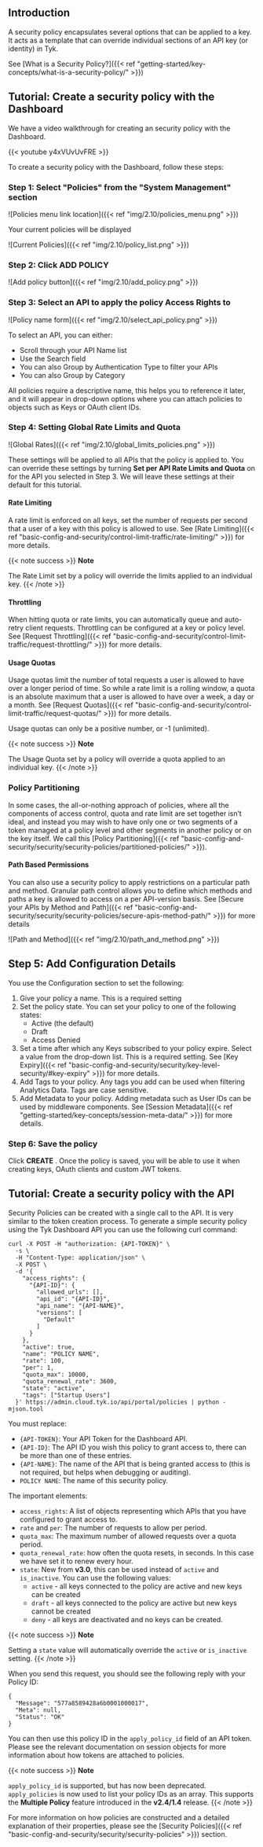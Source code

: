 ---
---

## Introduction

A security policy encapsulates several options that can be applied to a key. It acts as a template that can override individual sections of an API key (or identity) in Tyk.

See [What is a Security Policy?]({{< ref "getting-started/key-concepts/what-is-a-security-policy/" >}})


## Tutorial: Create a security policy with the Dashboard

We have a video walkthrough for creating an security policy with the Dashboard.

{{< youtube y4xVUvUvFRE >}}


To create a security policy with the Dashboard, follow these steps:

### Step 1: Select "Policies" from the "System Management" section

![Policies menu link location]({{< ref "img/2.10/policies_menu.png" >}})

Your current policies will be displayed

![Current Policies]({{< ref "img/2.10/policy_list.png" >}})

### Step 2: Click ADD POLICY

![Add policy button]({{< ref "img/2.10/add_policy.png" >}})


### Step 3: Select an API to apply the policy Access Rights to

![Policy name form]({{< ref "img/2.10/select_api_policy.png" >}})

To select an API, you can either:

* Scroll through your API Name list
* Use the Search field
* You can also Group by Authentication Type to filter your APIs
* You can also Group by Category 

All policies require a descriptive name, this helps you to reference it later, and it will appear in drop-down options where you can attach policies to objects such as Keys or OAuth client IDs.

### Step 4: Setting Global Rate Limits and Quota

![Global Rates]({{< ref "img/2.10/global_limits_policies.png" >}})

These settings will be applied to all APIs that the policy is applied to. You can override these settings by turning **Set per API Rate Limits and Quota** on for the API you selected in Step 3. We will leave these settings at their default for this tutorial.

#### Rate Limiting

A rate limit is enforced on all keys, set the number of requests per second that a user of a key with this policy is allowed to use. See [Rate Limiting]({{< ref "basic-config-and-security/control-limit-traffic/rate-limiting/" >}}) for more details.

{{< note success >}}
**Note**  

The Rate Limit set by a policy will override the limits applied to an individual key.
{{< /note >}}

#### Throttling

When hitting quota or rate limits, you can automatically queue and auto-retry client requests. Throttling can be configured at a key or policy level. See [Request Throttling]({{< ref "basic-config-and-security/control-limit-traffic/request-throttling/" >}}) for more details.

#### Usage Quotas

Usage quotas limit the number of total requests a user is allowed to have over a longer period of time. So while a rate limit is a rolling window, a quota is an absolute maximum that a user is allowed to have over a week, a day or a month. See [Request Quotas]({{< ref "basic-config-and-security/control-limit-traffic/request-quotas/" >}}) for more details.

Usage quotas can only be a positive number, or -1 (unlimited).

{{< note success >}}
**Note**  

The Usage Quota set by a policy will override a quota applied to an individual key.
{{< /note >}}


### Policy Partitioning

In some cases, the all-or-nothing approach of policies, where all the components of access control, quota and rate limit are set together isn’t ideal, and instead you may wish to have only one or two segments of a token managed at a policy level and other segments in another policy or on the key itself. We call this [Policy Partitioning]({{< ref "basic-config-and-security/security/security-policies/partitioned-policies/" >}}).


#### Path Based Permissions

You can also use a security policy to apply restrictions on a particular path and method. Granular path control allows you to define which methods and paths a key is allowed to access on a per API-version basis. See [Secure your APIs by Method and Path]({{< ref "basic-config-and-security/security/security-policies/secure-apis-method-path/" >}}) for more details

![Path and Method]({{< ref "img/2.10/path_and_method.png" >}})


## Step 5: Add Configuration Details

You use the Configuration section to set the following:

1. Give your policy a name. This is a required setting
2. Set the policy state. You can set your policy to one of the following states:
   * Active (the default)
   * Draft
   * Access Denied 
3. Set a time after which any Keys subscribed to your policy expire. Select a value from the drop-down list. This is a required setting. See [Key Expiry]({{< ref "basic-config-and-security/security/key-level-security/#key-expiry" >}}) for more details.
4. Add Tags to your policy. Any tags you add can be used when filtering Analytics Data. Tags are case sensitive.
5. Add Metadata to your policy. Adding metadata such as User IDs can be used by middleware components. See [Session Metadata]({{< ref "getting-started/key-concepts/session-meta-data/" >}}) for more details.

### Step 6: Save the policy

Click **CREATE** . Once the policy is saved, you will be able to use it when creating keys, OAuth clients and custom JWT tokens.

## Tutorial: Create a security policy with the API

Security Policies can be created with a single call to the API. It is very similar to the token creation process. To generate a simple security policy using the Tyk Dashboard API you can use the following curl command:
```{.copyWrapper}
curl -X POST -H "authorization: {API-TOKEN}" \
  -s \
  -H "Content-Type: application/json" \
  -X POST \
  -d '{
    "access_rights": {
      "{API-ID}": {
        "allowed_urls": [],
        "api_id": "{API-ID}",
        "api_name": "{API-NAME}",
        "versions": [
          "Default"
        ]
      }
    },
    "active": true,
    "name": "POLICY NAME",
    "rate": 100,
    "per": 1,
    "quota_max": 10000,
    "quota_renewal_rate": 3600,
    "state": "active",
    "tags": ["Startup Users"]
  }' https://admin.cloud.tyk.io/api/portal/policies | python -mjson.tool
```

You must replace:

*   `{API-TOKEN}`: Your API Token for the Dashboard API.
*   `{API-ID}`: The API ID you wish this policy to grant access to, there can be more than one of these entries.
*   `{API-NAME}`: The name of the API that is being granted access to (this is not required, but helps when debugging or auditing).
*   `POLICY NAME`: The name of this security policy.

The important elements:

*   `access_rights`: A list of objects representing which APIs that you have configured to grant access to.
*   `rate` and `per`: The number of requests to allow per period.
*   `quota_max`: The maximum number of allowed requests over a quota period.
*   `quota_renewal_rate`: how often the quota resets, in seconds. In this case we have set it to renew every hour.
*   `state`: New from **v3.0**, this can be used instead of `active` and `is_inactive`. You can use the following values:
    *   `active` - all keys connected to the policy are active and new keys can be created
    *   `draft` - all keys connected to the policy are active but new keys cannot be created
    *   `deny` - all keys are deactivated and no keys can be created.

{{< note success >}}
**Note**  

Setting a `state` value will automatically override the `active` or `is_inactive` setting.
{{< /note >}}

When you send this request, you should see the following reply with your Policy ID:
```
{
  "Message": "577a8589428a6b0001000017",
  "Meta": null,
  "Status": "OK"
}
```

You can then use this policy ID in the `apply_policy_id` field of an API token. Please see the relevant documentation on session objects for more information about how tokens are attached to policies.

{{< note success >}}
**Note**  

`apply_policy_id` is supported, but has now been deprecated. `apply_policies` is now used to list your policy IDs as an array. This supports the **Multiple Policy** feature introduced in the **v2.4/1.4** release.
{{< /note >}}



For more information on how policies are constructed and a detailed explanation of their properties, please see the [Security Policies]({{< ref "basic-config-and-security/security/security-policies" >}}) section.
